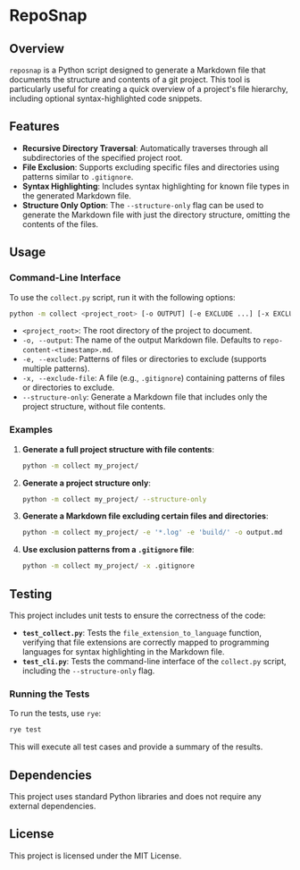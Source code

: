 # RepoSnap

## Overview

`reposnap` is a Python script designed to generate a Markdown file that documents the structure and contents of a git project. This tool is particularly useful for creating a quick overview of a project's file hierarchy, including optional syntax-highlighted code snippets.

## Features

- **Recursive Directory Traversal**: Automatically traverses through all subdirectories of the specified project root.
- **File Exclusion**: Supports excluding specific files and directories using patterns similar to `.gitignore`.
- **Syntax Highlighting**: Includes syntax highlighting for known file types in the generated Markdown file.
- **Structure Only Option**: The `--structure-only` flag can be used to generate the Markdown file with just the directory structure, omitting the contents of the files.

## Usage

### Command-Line Interface

To use the `collect.py` script, run it with the following options:

```bash
python -m collect <project_root> [-o OUTPUT] [-e EXCLUDE ...] [-x EXCLUDE_FILE] [--structure-only]
```

- `<project_root>`: The root directory of the project to document.
- `-o, --output`: The name of the output Markdown file. Defaults to `repo-content-<timestamp>.md`.
- `-e, --exclude`: Patterns of files or directories to exclude (supports multiple patterns).
- `-x, --exclude-file`: A file (e.g., `.gitignore`) containing patterns of files or directories to exclude.
- `--structure-only`: Generate a Markdown file that includes only the project structure, without file contents.

### Examples

1. **Generate a full project structure with file contents**:

    ```bash
    python -m collect my_project/
    ```

2. **Generate a project structure only**:

    ```bash
    python -m collect my_project/ --structure-only
    ```

3. **Generate a Markdown file excluding certain files and directories**:

    ```bash
    python -m collect my_project/ -e '*.log' -e 'build/' -o output.md
    ```

4. **Use exclusion patterns from a `.gitignore` file**:

    ```bash
    python -m collect my_project/ -x .gitignore
    ```

## Testing

This project includes unit tests to ensure the correctness of the code:

- **`test_collect.py`**: Tests the `file_extension_to_language` function, verifying that file extensions are correctly mapped to programming languages for syntax highlighting in the Markdown file.
- **`test_cli.py`**: Tests the command-line interface of the `collect.py` script, including the `--structure-only` flag.

### Running the Tests

To run the tests, use `rye`:

```bash
rye test
```

This will execute all test cases and provide a summary of the results.

## Dependencies

This project uses standard Python libraries and does not require any external dependencies. 

## License

This project is licensed under the MIT License.
